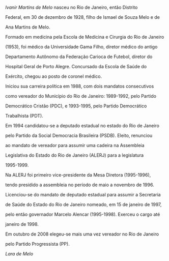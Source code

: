 

*Ivanir Martins de Melo* nasceu no Rio de Janeiro, então Distrito

Federal, em 30 de dezembro de 1928, filho de Ismael de Souza Melo e de

Ana Martins de Melo.



Formado em medicina pela Escola de Medicina e Cirurgia do Rio de Janeiro

(1953), foi médico da Universidade Gama Filho, diretor médico do antigo

Departamento Autônomo da Federação Carioca de Futebol, diretor do

Hospital Geral de Porto Alegre. Concursado da Escola de Saúde do

Exército, chegou ao posto de coronel médico.



Iniciou sua carreira política em 1988, com dois mandatos consecutivos

como vereador do Município do Rio de Janeiro: 1989-1992, pelo Partido

Democrático Cristão (PDC), e 1993-1995, pelo Partido Democrático

Trabalhista (PDT).



Em 1994 candidatou-se a deputado estadual no estado do Rio de Janeiro

pelo Partido da Social Democracia Brasileira (PSDB). Eleito, renunciou

ao mandato de vereador para assumir uma cadeira na Assembleia

Legislativa do Estado do Rio de Janeiro (ALERJ) para a legislatura

1995-1999.



Na ALERJ foi primeiro vice-presidente da Mesa Diretora (1995-1996),

tendo presidido a assembleia no período de maio a novembro de 1996.

Licenciou-se do mandato de deputado estadual para assumir a Secretaria

de Saúde do Estado do Rio de Janeiro nomeado, em 15 de janeiro de 1997,

pelo então governador Marcelo Alencar (1995-1998). Exerceu o cargo até

janeiro de 1998.



Em outubro de 2008 elegeu-se mais uma vez vereador no Rio de Janeiro

pelo Partido Progressista (PP).



*Lara de Melo*



